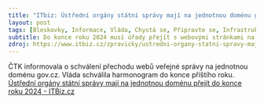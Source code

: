 ```yaml
---
title: "ITbiz: Ústřední orgány státní správy mají na jednotnou doménu gov.cz přejít do konce roku 2024""
layout: post
tags: [Bleskovky, Informace, Vláda, Chystá se, Připravte se, Infrastruktura]
subtitle: Do konce roku 2024 musí úřady přejít s webovými stránkami na domény pod doménou gov.cz, se vším ostatním do konce roku 2025.
zdroj: https://www.itbiz.cz/zpravicky/ustredni-organy-statni-spravy-maji-na-jednotnou-domenu-prejit-do-konce-roku-2024
---
```


ČTK informovala o schválení přechodu webů veřejné správy na jednotnou doménu gov.cz. Vláda schválila harmonogram do konce příštího roku. [Ústřední orgány státní správy mají na jednotnou doménu přejít do konce roku 2024 - ITBiz.cz](https://www.itbiz.cz/zpravicky/ustredni-organy-statni-spravy-maji-na-jednotnou-domenu-prejit-do-konce-roku-2024)